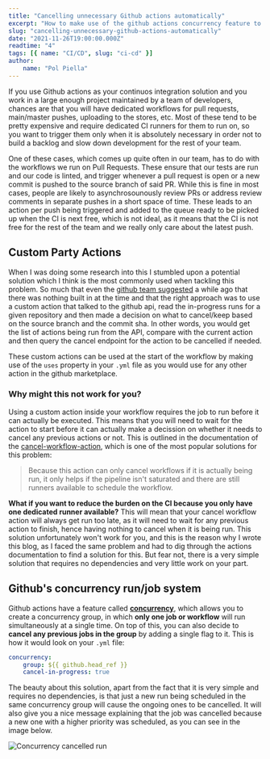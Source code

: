 ```yaml
---
title: "Cancelling unnecessary Github actions automatically"
excerpt: "How to make use of the github actions concurrency feature to cancel unnecessary runs automatically. Talking about a real-world example and a tale of two approaches, and why I decided to implement it the way I did."
slug: "cancelling-unnecessary-github-actions-automatically"
date: "2021-11-26T19:00:00.000Z"
readtime: "4"
tags: [{ name: "CI/CD", slug: "ci-cd" }]
author:
    name: "Pol Piella"
---
```


If you use Github actions as your continuos integration solution and you work in a large enough project maintained by a team of developers, chances are that you will have dedicated workflows for pull requests, main/master pushes, uploading to the stores, etc. Most of these tend to be pretty expensive and require dedicated CI runners for them to run on, so you want to trigger them only when it is absolutely necessary in order not to build a backlog and slow down development for the rest of your team.

One of these cases, which comes up quite often in our team, has to do with the workflows we run on Pull Requests. These ensure that our tests are run and our code is linted, and trigger whenever a pull request is open or a new commit is pushed to the source branch of said PR. While this is fine in most cases, people are likely to asynchrosounously review PRs or address review comments in separate pushes in a short space of time. These leads to an action per push being triggered and added to the queue ready to be picked up when the CI is next free, which is not ideal, as it means that the CI is not free for the rest of the team and we really only care about the latest push.

## Custom Party Actions

When I was doing some research into this I stumbled upon a potential solution which I think is the most commonly used when tackling this problem. So much that even the [github team suggested](https://github.community/t/github-actions-cancel-redundant-builds-not-solved/16025/31) a while ago that there was nothing built in at the time and that the right approach was to use a custom action that talked to the github api, read the in-progress runs for a given repository and then made a decision on what to cancel/keep based on the source branch and the commit sha. In other words, you would get the list of actions being run from the API, compare with the current action and then query the cancel endpoint for the action to be cancelled if needed.

These custom actions can be used at the start of the workflow by making use of the `uses` property in your `.yml` file as you would use for any other action in the github marketplace.

### Why might this not work for you?

Using a custom action inside your workflow requires the job to run before it can actually be executed. This means that you will need to wait for the action to start before it can actually make a decission on whether it needs to cancel any previous actions or not. This is outlined in the documentation of the [cancel-workflow-action](https://github.com/marketplace/actions/cancel-workflow-action), which is one of the most popular solutions for this problem:

> Because this action can only cancel workflows if it is actually being run, it only helps if the pipeline isn't saturated and there are still runners available to schedule the workflow.

**What if you want to reduce the burden on the CI because you only have one dedicated runner available?** This will mean that your cancel workflow action will always get run too late, as it will need to wait for any previous action to finish, hence having nothing to cancel when it is being run. This solution unfortunately won't work for you, and this is the reason why I wrote this blog, as I faced the same problem and had to dig through the actions documentation to find a solution for this. But fear not, there is a very simple solution that requires no dependencies and very little work on your part.

## Github's concurrency run/job system

Github actions have a feature called **[concurrency](https://docs.github.com/en/actions/learn-github-actions/workflow-syntax-for-github-actions#concurrency)**, which allows you to create a concurrency group, in which **only one job or workflow** will run simultaneously at a single time. On top of this, you can also decide to **cancel any previous jobs in the group** by adding a single flag to it. This is how it would look on your `.yml` file:

```yaml
concurrency:
    group: ${{ github.head_ref }}
    cancel-in-progress: true
```

The beauty about this solution, apart from the fact that it is very simple and requires no dependencies, is that just a new run being scheduled in the same concurrency group will cause the ongoing ones to be cancelled. It will also give you a nice message explaining that the job was cancelled because a new one with a higher priority was scheduled, as you can see in the image below.

![Concurrency cancelled run ](/assets/posts/cancelling-unnecessary-github-actions-automatically/action-cancelled.png)
